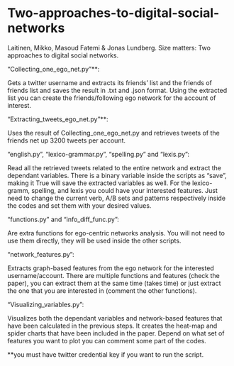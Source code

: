 # Two-approaches-to-digital-social-networks
Laitinen, Mikko, Masoud Fatemi & Jonas Lundberg. Size matters: Two approaches to digital social networks.


“Collecting_one_ego_net.py”**:

Gets a twitter username and extracts its friends’ list and the friends of friends list and saves the result in .txt and .json format. Using the extracted list you can create the friends/following ego network for the account of interest. 


“Extracting_tweets_ego_net.py”**:

Uses the result of Collecting_one_ego_net.py and retrieves tweets of the friends net up 3200 tweets per account. 


“english.py”, “lexico-grammar.py”, “spelling.py” and “lexis.py”:

Read all the retrieved tweets related to the entire network and extract the dependant variables. There is a binary variable inside the scripts as “save”, making it True will save the extracted variables as well. For the lexico-gramm, spelling, and lexis you could have your interested features. Just need to change the current verb, A/B sets and patterns respectively inside the codes and set them with your desired values.


“functions.py” and “info_diff_func.py”:

Are extra functions for ego-centric networks analysis. You will not need to use them directly, they will be used inside the other scripts.


“network_features.py”:

Extracts graph-based features from the ego network for the interested username/account. There are multiple functions and features (check the paper), you can extract them at the same time (takes time) or just extract the one that you are interested in (comment the other functions). 


“Visualizing_variables.py”:

Visualizes both the dependant variables and network-based features that have been calculated in the previous steps. It creates the heat-map and spider charts that have been included in the paper. Depend on what set of features you want to plot you can comment some part of the codes.


**you must have twitter credential key if you want to run the script.
